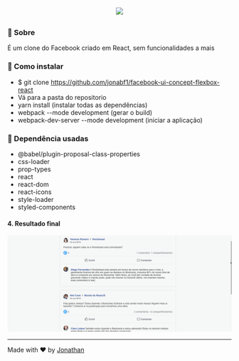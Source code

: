 <h1 align="center">
<img src="https://logodownload.org/wp-content/uploads/2014/09/facebook-logo-1-1.png" width="200px"/>
</h1>

### :rocket: Sobre
É um clone do Facebook criado em React, sem funcionalidades a mais

### :rocket: Como instalar
- $ git clone https://github.com/jonabf1/facebook-ui-concept-flexbox-react
- Vá para a pasta do repositorio
- yarn install (instalar todas as dependências)
- webpack --mode development (gerar o build)
- webpack-dev-server --mode development (iniciar a aplicação)

### :rocket: Dependência usadas
- @babel/plugin-proposal-class-properties
- css-loader
- prop-types
- react
- react-dom
- react-icons
- style-loader
- styled-components
    
#### 4. Resultado final

![Alt Text](src/assets/facebook.gif)

---

Made with ♥ by [Jonathan](https://www.linkedin.com/in/jonathan-barros-franco)

